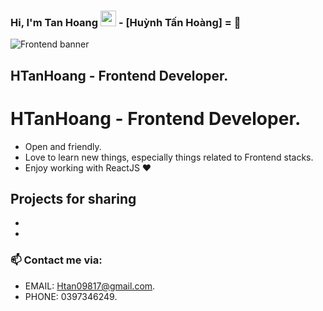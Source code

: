 ### Hi, I'm Tan Hoang <img src="https://media.giphy.com/media/hvRJCLFzcasrR4ia7z/giphy.gif" width="25px"> -  [Huỳnh Tấn Hoàng] =  🌻  
![Frontend banner](https://github.com/ThanhLa1802/ThanhLa1802/raw/main/.github/assets/coding-freak.gif)

## HTanHoang -  Frontend  Developer. 
# HTanHoang -  Frontend Developer.

- Open and friendly.
- Love to learn new things, especially things related to Frontend stacks.
- Enjoy working with ReactJS ❤

## Projects for sharing

- 
- 

### 📫 Contact me via:
- EMAIL: Htan09817@gmail.com.
- PHONE: 0397346249.
